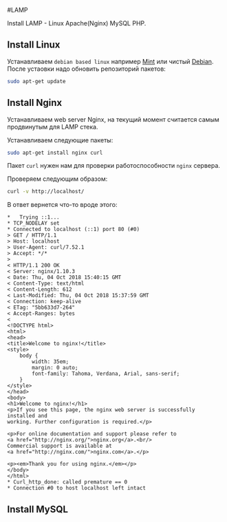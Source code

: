 
#LAMP

Install LAMP - Linux Apache(Nginx) MySQL PHP.


## Install Linux

Устанавливаем `debian based linux` например [Mint](https://linuxmint-installation-guide.readthedocs.io/ru/latest/) или чистый [Debian](https://www.debian.org/releases/stable/i386/index.html.ru).
После устаовки надо обновить репозиторий пакетов:
```bash
sudo apt-get update
```

## Install Nginx

Устанавливаем web server Nginx, на текущий момент считается самым продвинутым для LAMP стека.

Устанавливаем следующие пакеты:
```bash
sudo apt-get install nginx curl
``` 

Пакет `curl` нужен нам для проверки работоспособности `nginx` сервера.

Проверяем следующим образом:
```bash
curl -v http://localhost/
```

В ответ вернется что-то вроде этого:
```
*   Trying ::1...
* TCP_NODELAY set
* Connected to localhost (::1) port 80 (#0)
> GET / HTTP/1.1
> Host: localhost
> User-Agent: curl/7.52.1
> Accept: */*
> 
< HTTP/1.1 200 OK
< Server: nginx/1.10.3
< Date: Thu, 04 Oct 2018 15:40:15 GMT
< Content-Type: text/html
< Content-Length: 612
< Last-Modified: Thu, 04 Oct 2018 15:37:59 GMT
< Connection: keep-alive
< ETag: "5bb633d7-264"
< Accept-Ranges: bytes
< 
<!DOCTYPE html>
<html>
<head>
<title>Welcome to nginx!</title>
<style>
    body {
        width: 35em;
        margin: 0 auto;
        font-family: Tahoma, Verdana, Arial, sans-serif;
    }
</style>
</head>
<body>
<h1>Welcome to nginx!</h1>
<p>If you see this page, the nginx web server is successfully installed and
working. Further configuration is required.</p>

<p>For online documentation and support please refer to
<a href="http://nginx.org/">nginx.org</a>.<br/>
Commercial support is available at
<a href="http://nginx.com/">nginx.com</a>.</p>

<p><em>Thank you for using nginx.</em></p>
</body>
</html>
* Curl_http_done: called premature == 0
* Connection #0 to host localhost left intact
```

## Install MySQL